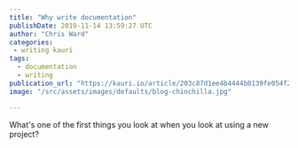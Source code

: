 ```yaml
---
title: "Why write documentation"
publishDate: 2019-11-14 13:59:27 UTC
author: "Chris Ward"
categories:
 - writing kauri
tags:
  - documentation
  - writing
publication_url: "https://kauri.io/article/203c87d1ee4b4444b0139fe054f28607"
image: "/src/assets/images/defaults/blog-chinchilla.jpg"

---
```


What's one of the first things you look at when you look at using a new project?
